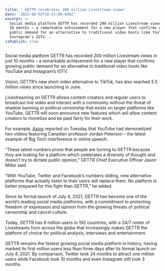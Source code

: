```yaml
---
title: ' GETTR celebrates 200 million Livestream views'
date: '2022-08-02T16:51:00.000Z'
excerpt: >-
  Social media platform GETTR has recorded 200 million Livestream views in just
  10 months – a remarkable achievement for a new player that confirms growing
  public demand for an alternative to traditional video hosts like YouTube and
  Instagram’s IGTV...
isPublish: true
---
```


Social media platform GETTR has recorded 200 million Livestream views in just 10 months – a remarkable achievement for a new player that confirms growing public demand for an alternative to traditional video hosts like YouTube and Instagram’s IGTV.  
   
Vision, GETTR’s new short video alternative to TikTok, has also reached 5.5 million views since launching in June.  
   
Livestreaming on GETTR allows content creators and regular users to broadcast live video and interact with a community without the threat of shadow banning or political censorship that exists on larger platforms like YouTube. GETTR will soon announce new features which will allow content creators to monetize and be paid fairly for their work.  
   
For example, [Axios](https://www.axios.com/2022/08/02/youtube-demonetized-jordan-peterson-videos) reported on Tuesday that YouTube had demonetized two videos featuring Canadian professor Jordan Peterson – the latest example of Big Tech interference in online speech.  
   
“These latest numbers prove that people are turning to GETTR because they are looking for a platform which celebrates a diversity of thought and doesn’t try to dictate public opinion,” GETTR Chief Executive Officer Jason Miller said.  
   
“With YouTube, Twitter and Facebook’s numbers sliding, new alternative platforms that actually listen to their users will replace them. No platform is better prepared for this fight than GETTR,” he added.  
   
Since its formal launch of July 4, 2021, GETTR has become one of the world’s leading social media platforms, with a commitment to protecting freedom of expression and opinion from the growing threats of political censorship and cancel culture.  
   
Today, GETTR has 6 million users in 192 countries, with a 24/7 roster of Livestreams from across the globe that increasingly makes GETTR the platform of choice for political analysis, interviews and entertainment.  
   
GETTR remains the fastest growing social media platform in history, having marked its first million users less than three days after its formal launch on July 4, 2021. By comparison, Twitter took 24 months to attract one million users while Facebook took 10 months and even Instagram still took 3 months.
